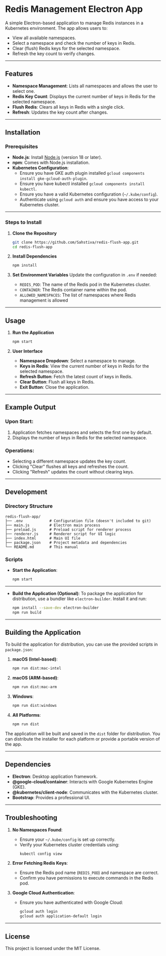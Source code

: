 # Redis Management Electron App

A simple Electron-based application to manage Redis instances in a Kubernetes environment. The app allows users to:

- View all available namespaces.
- Select a namespace and check the number of keys in Redis.
- Clear (flush) Redis keys for the selected namespace.
- Refresh the key count to verify changes.

---

## Features

- **Namespace Management**: Lists all namespaces and allows the user to select one.
- **Redis Key Count**: Displays the current number of keys in Redis for the selected namespace.
- **Flush Redis**: Clears all keys in Redis with a single click.
- **Refresh**: Updates the key count after changes.

---

## Installation

### Prerequisites

- **Node.js**: Install [Node.js](https://nodejs.org) (version 18 or later).
- **npm**: Comes with Node.js installation.
- **Kubernetes Configuration**:
  - Ensure you have GKE auth plugin installed `gcloud components install gke-gcloud-auth-plugin`.
  - Ensure you have kubectl installed `gcloud components install kubectl`.
  - Ensure you have a valid Kubernetes configuration (`~/.kube/config`).
  - Authenticate using `gcloud auth` and ensure you have access to your Kubernetes cluster.

---

### Steps to Install

1. **Clone the Repository**
   ```bash
   git clone https://github.com/Sahstiva/redis-flush-app.git
   cd redis-flush-app
   ```

2. **Install Dependencies**
   ```bash
   npm install
   ```

3. **Set Environment Variables**
   Update the configuration in `.env` if needed:
    - `REDIS_POD`: The name of the Redis pod in the Kubernetes cluster.
    - `CONTAINER`: The Redis container name within the pod.
    - `ALLOWED_NAMESPACES`: The list of namespaces where Redis management is allowed

---

## Usage

1. **Run the Application**
   ```bash
   npm start
   ```

2. **User Interface**
    - **Namespace Dropdown**: Select a namespace to manage.
    - **Keys in Redis**: View the current number of keys in Redis for the selected namespace.
    - **Refresh Button**: Fetch the latest count of keys in Redis.
    - **Clear Button**: Flush all keys in Redis.
    - **Exit Button**: Close the application.

---

## Example Output

### Upon Start:
1. Application fetches namespaces and selects the first one by default.
2. Displays the number of keys in Redis for the selected namespace.

### Operations:
- Selecting a different namespace updates the key count.
- Clicking "Clear" flushes all keys and refreshes the count.
- Clicking "Refresh" updates the count without clearing keys.

---

## Development

### Directory Structure
```plaintext
redis-flush-app/
├── .env            # Configuration file (doesn't included to git)
├── main.js         # Electron main process
├── preload.js      # Preload script for renderer process
├── renderer.js     # Renderer script for UI logic
├── index.html      # Main UI file
├── package.json    # Project metadata and dependencies
└── README.md       # This manual
```

### Scripts

- **Start the Application**:
  ```bash
  npm start
  ```

---

- **Build the Application (Optional)**:
  To package the application for distribution, use a bundler like `electron-builder`. Install it and run:
  ```bash
  npm install --save-dev electron-builder
  npm run build
  ```

---

## Building the Application

To build the application for distribution, you can use the provided scripts in `package.json`:

1. **macOS (Intel-based)**:
   ```bash
   npm run dist:mac-intel
   ```

2. **macOS (ARM-based)**:
   ```bash
   npm run dist:mac-arm
   ```

3. **Windows**:
   ```bash
   npm run dist:windows
   ```

4. **All Platforms**:
   ```bash
   npm run dist
   ```

The application will be built and saved in the `dist` folder for distribution. You can distribute the installer for each platform or provide a portable version of the app.

---

## Dependencies

- **Electron**: Desktop application framework.
- **@google-cloud/container**: Interacts with Google Kubernetes Engine (GKE).
- **@kubernetes/client-node**: Communicates with the Kubernetes cluster.
- **Bootstrap**: Provides a professional UI.

---

## Troubleshooting

1. **No Namespaces Found**:
    - Ensure your `~/.kube/config` is set up correctly.
    - Verify your Kubernetes cluster credentials using:
      ```bash
      kubectl config view
      ```

2. **Error Fetching Redis Keys**:
    - Ensure the Redis pod name (`REDIS_POD`) and namespace are correct.
    - Confirm you have permissions to execute commands in the Redis pod.

3. **Google Cloud Authentication**:
    - Ensure you have authenticated with Google Cloud:
      ```bash
      gcloud auth login
      gcloud auth application-default login
      ```

---

## License

This project is licensed under the MIT License.
